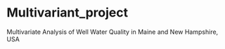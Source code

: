 # Multivariant_project
Multivariate Analysis of Well Water Quality in Maine and New Hampshire,  USA
